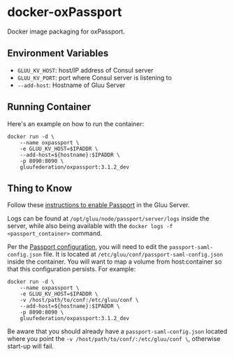 # docker-oxPassport

Docker image packaging for oxPassport.

## Environment Variables

- `GLUU_KV_HOST`: host/IP address of Consul server
- `GLUU_KV_PORT`: port where Consul server is listening to
- `--add-host`: Hostname of Gluu Server

## Running Container

Here's an example on how to run the container:
```
docker run -d \
    --name oxpassport \
    -e GLUU_KV_HOST=$IPADDR \
    --add-host=${hostname}:$IPADDR \
    -p 8090:8090 \
    gluufederation/oxpassport:3.1.2_dev
```

## Thing to Know

Follow these [instructions to enable Passport](https://gluu.org/docs/ce/3.1.2/authn-guide/inbound-saml-passport/#enable-passport) in the Gluu Server.

Logs can be found at `/opt/gluu/node/passport/server/logs` inside the server, while also being available with the `docker logs -f <passport_container>` command.

Per the [Passport configuration](https://gluu.org/docs/ce/3.1.2/authn-guide/inbound-saml-passport/#configure-trust), you will need to edit the `passport-saml-config.json` file. It is located at `/etc/gluu/conf/passport-saml-config.json` inside the container. You will want to map a volume from host:container so that this configuration persists. For example:

```
docker run -d \
    --name oxpassport \
    -e GLUU_KV_HOST=$IPADDR \
    -v /host/path/to/conf:/etc/gluu/conf \
    --add-host=${hostname}:$IPADDR \
    -p 8090:8090 \
    gluufederation/oxpassport:3.1.2_dev
```

Be aware that you should already have a `passport-saml-config.json` located where you point the `-v /host/path/to/conf/:/etc/gluu/conf \`, otherwise start-up will fail.
